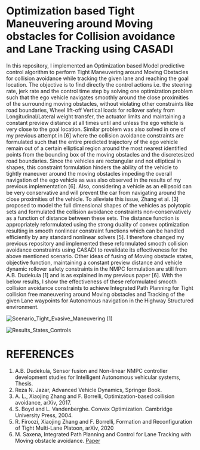 # Optimization based Tight Maneuvering around Moving obstacles for Collision avoidance and Lane Tracking using CASADI

In this repository, I implemented an Optimization based Model predictive control algorithm to perform Tight Maneuvering around Moving Obstacles for collision avoidance while tracking the given lane and reaching the goal location. The objective is to find directly the control actions i.e. the steering rate, jerk rate and the control time step by solving one optimization problem such that the ego vehicle navigates smoothly around the close proximities of the surrounding moving obstacles, without violating other constraints like road boundaries, Wheel lift-off Vertical loads for rollover safety from Longitudinal/Lateral weight transfer, the actuator limits and maintaining a constant preview distance at all times until and unless the ego vehicle is very close to the goal location. Similar problem was also solved in one of my previous attempt in [6] where the collision avoidance constraints are formulated such that the entire predicted trajectory of the ego vehicle remain out of a certain elliptical region around the most nearest identified points from the bounding box of the moving obstacles and the discretesized road boundaries. Since the vehicles are rectangular and not elliptical in shapes, this constraint formulation hinders the ability of the vehicle to tightly maneuver around the moving obstacles impeding the overall navigation of the ego vehicle as was also observed in the results of my previous implementation [6]. Also, considering a vehicle as an ellipsoid can be very conservative and will prevent the car from navigating around the close proximities of the vehicle. To alleviate this issue, Zhang et al. [3] proposed to model the full dimensional shapes of the vehicles as polytopic sets and formulated the collision avoidance constraints non-conservatively as a function of distance between these sets. The distance function is appropriately reformulated using the strong duality of convex optimization resulting in smooth nonlinear constraint functions which can be handled efficiently by any standard nonlinear solvers [5]. I therefore changed my previous repository and implemented these reformulated smooth collision avoidance constraints using CASADI to revalidate its effectiveness for the above mentioned scenario. Other ideas of fusing of Moving obstacle states, objective function, maintaining a constant preview distance and vehicle dynamic rollover safety constraints in the NMPC formulation are still from A.B. Dudekula [1] and is as explained in my previous paper [6]. With the below results, I show the effectiveness of these reformulated smooth collision avoidance constraints to achieve Integrated Path Planning for Tight collision free maneuvering around Moving obstacles and Tracking of the given Lane waypoints for Autonomous navigation in the Highway Structured environment.

![Scenario_Tight_Evasive_Maneuvering (1)](https://user-images.githubusercontent.com/83720464/133929089-5e1322fe-6eae-4c4f-84af-d7924ded9812.gif)

![Results_States_Controls](https://user-images.githubusercontent.com/83720464/133926028-5e4cc311-ea32-4462-ac36-17d03bf06447.png)

# REFERENCES
1.	A.B. Dudekula, Sensor fusion and Non-linear NMPC controller development studies for Intelligent Autonomous vehicular systems, Thesis.
2.	Reza N. Jazar, Advanced Vehicle Dynamics, Springer Book. 
3.	A. L., Xiaojing Zhang and F. Borrelli, Optimization-based collision avoidance, arXiv, 2017.
4.	S. Boyd and L. Vandenberghe. Convex Optimization. Cambridge University Press, 2004. 
5.	R. Firoozi, Xiaojing Zhang and F. Borrelli, Formation and Reconfiguration of Tight Multi-Lane Platoon, arXiv, 2020
6.	M. Saxena, Integrated Path Planning and Control for Lane Tracking with Moving obstacle avoidance. [Paper](https://github.com/saxenam06/Integrated_Planning_Control_NMPC_CASADI/blob/main/Paper_Integrated_Planning_and_Control_for_Lane_Tracking_V1.pdf)
